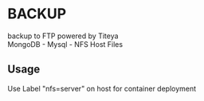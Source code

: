 # BACKUP

backup to FTP powered by Titeya  
MongoDB - Mysql - NFS Host Files

## Usage
Use Label "nfs=server" on host for container deployment
